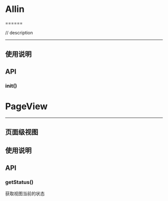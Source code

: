 # Allin

======

// description

---

## 使用说明


## API


### init()

# PageView

---
页面级视图
---

## 使用说明

## API

### getStatus() 
获取视图当前的状态
